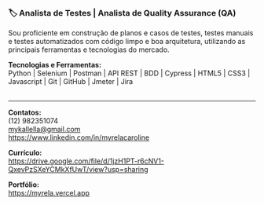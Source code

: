 ### 🏷️ Analista de Testes | Analista de Quality Assurance (QA)

Sou proficiente em construção de planos e casos de testes, testes manuais e testes automatizados com código limpo e boa arquitetura, utilizando as principais ferramentas e tecnologias do mercado. <br>

<strong>Tecnologias e Ferramentas:</strong> <br>
Python | Selenium | Postman | API REST | BDD | Cypress | HTML5 | CSS3 | Javascript | Git | GitHub | Jmeter | Jira <br><br>
***
<strong>Contatos:</strong> <br>
(12) 982351074 <br>
mykallella@gmail.com <br>
https://www.linkedin.com/in/myrelacaroline <br>

<strong>Currículo: </strong> <br>
https://drive.google.com/file/d/1jzH1PT-r6cNV1-QxevPzSXeYCMkXfUwT/view?usp=sharing <br>

<strong>Portfólio: </strong> <br>
https://myrela.vercel.app <br>
